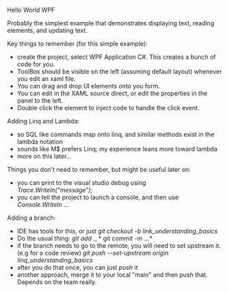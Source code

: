 Hello World WPF 

Probably the simplest example that demonstrates displaying text, reading elements, and updating text.


Key things to remember (for this simple example):

- create the project, select WPF Application C#.  This creates a bunch of code for you. 
- ToolBox should be visible on the left (assuming default layout) whenever you edit an xaml file.
- You can drag and drop UI elements onto you form.  
- You can edit in the XAML source direct, or edit the properties in the panel to the left.
- Double click the element to inject code to handle the click event.


Adding Linq and Lambda:

- so SQL like commands map onto linq, and similar methods exist in the lambda notation
- sounds like M$ prefers Linq; my experience leans more toward lambda
- more on this later...

Things you don't need to remember, but might be useful later on:

- you can print to the visual studio debug using *Trace.Writeln("message");* 
- you can tell the project to launch a console, and then use *Console.Writeln ...*


Adding a branch:

- IDE has tools for this, or just *git checkout -b link_understanding_basics*
- Do the usual thing:  *git add .*, * git commit -m ...*
- if the branch needs to go to the remote, you will need to set upstream it. (e.g for a code review)
*git push --set-upstream origin linq_understanding_basics*
- after you do that once, you can just *push* it
- another approach, merge it to your local "main" and then push that. Depends on the team really.

